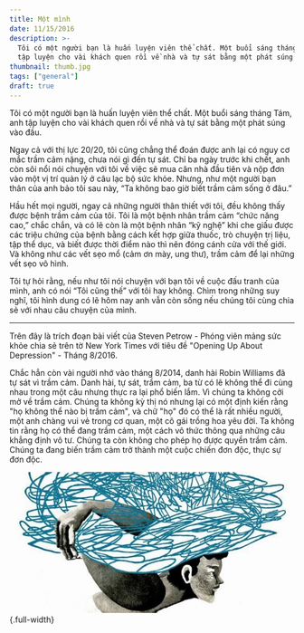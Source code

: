 ```yaml
---
title: Một mình
date: 11/15/2016
description: >-
  Tôi có một người bạn là huấn luyện viên thể chất. Một buổi sáng tháng Tám, anh
  tập luyện cho vài khách quen rồi về nhà và tự sát bằng một phát súng vào đầu.
thumbnail: thumb.jpg
tags: ["general"]
draft: true
---
```


Tôi có một người bạn là huấn luyện viên thể chất. Một buổi sáng tháng Tám, anh tập luyện cho vài khách quen rồi về nhà và tự sát bằng một phát súng vào đầu.

Ngay cả với thị lực 20/20, tôi cũng chẳng thể đoán được anh lại có nguy cơ mắc trầm cảm nặng, chưa nói gì đến tự sát. Chỉ ba ngày trước khi chết, anh còn sôi nổi nói chuyện với tôi về việc sẽ mua căn nhà đầu tiên và nộp đơn vào một vị trí quản lý ở câu lạc bộ sức khỏe. Nhưng, như một người bạn thân của anh bảo tôi sau này, “Ta không bao giờ biết trầm cảm sống ở đâu.”

Hầu hết mọi người, ngay cả những người thân thiết với tôi, đều không thấy được bệnh trầm cảm của tôi. Tôi là một bệnh nhân trầm cảm “chức năng cao,” chắc chắn, và có lẽ còn là một bệnh nhân “kỹ nghệ” khi che giấu được các triệu chứng của bệnh bằng cách kết hợp giữa thuốc, trò chuyện trị liệu, tập thể dục, và biết được thời điểm nào thì nên đóng cánh cửa với thế giới. Và không như các vết sẹo mổ (cảm ơn mày, ung thư), trầm cảm để lại những vết sẹo vô hình.

Tôi tự hỏi rằng, nếu như tôi nói chuyện với bạn tôi về cuộc đấu tranh của mình, anh có nói “Tôi cũng thế” với tôi hay không. Chìm trong những suy nghĩ, tôi hình dung có lẽ hôm nay anh vẫn còn sống nếu chúng tôi cùng chia sẻ với nhau câu chuyện của mình.

-------

Trên đây là trích đoạn bài viết của Steven Petrow - Phóng viên mảng sức khỏe chia sẻ trên tờ New York Times với tiêu đề "Opening Up About Depression" - Tháng 8/2016.

Chắc hẳn còn vài người nhớ vào tháng 8/2014, danh hài Robin Williams đã tự sát vì trầm cảm. Danh hài, tự sát, trầm cảm, ba từ có lẽ không thể đi cùng nhau trong một câu nhưng thực ra lại phổ biến lắm. Vì chúng ta không cởi mở về trầm cảm. Chúng ta không kỳ thị nó nhưng lại có một định kiến rằng "họ không thể nào bị trầm cảm", và chữ "họ" đó có thể là rất nhiều người, một anh chàng vui vẻ trong cơ quan, một cô gái trồng hoa yêu đời. Ta không tin rằng họ có thể đang trầm cảm, một cách vô thức thông qua những câu khẳng định vô tư. Chúng ta còn không cho phép họ được quyền trầm cảm. Chúng ta đang biến trầm cảm trở thành một cuộc chiến đơn độc, thực sự đơn độc.

![](./thumb.jpg){.full-width}
